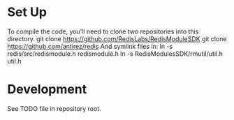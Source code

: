 # Set Up

To compile the code, you'll need to clone two repositories into this directory.
    git clone https://github.com/RedisLabs/RedisModuleSDK
    git clone https://github.com/antirez/redis
And symlink files in:
    ln -s redis/src/redismodule.h redismodule.h
    ln -s RedisModulesSDK/rmutil/util.h util.h

# Development

See TODO file in repository root.
